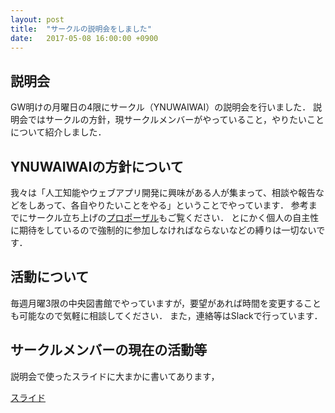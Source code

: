 ```yaml
---
layout: post
title:  "サークルの説明会をしました"
date:   2017-05-08 16:00:00 +0900
---
```


## 説明会
GW明けの月曜日の4限にサークル（YNUWAIWAI）の説明会を行いました．
説明会ではサークルの方針，現サークルメンバーがやっていること，やりたいことについて紹介しました．

## YNUWAIWAIの方針について
我々は「人工知能やウェブアプリ開発に興味がある人が集まって、相談や報告などをしあって、各自やりたいことをやる」ということでやっています．
参考までにサークル立ち上げの[プロポーザル](http://twipla.jp/events/201191)もご覧ください．
とにかく個人の自主性に期待をしているので強制的に参加しなければならないなどの縛りは一切ないです．

## 活動について
毎週月曜3限の中央図書館でやっていますが，要望があれば時間を変更することも可能なので気軽に相談してください．
また，連絡等はSlackで行っています．

## サークルメンバーの現在の活動等

説明会で使ったスライドに大まかに書いてあります，

[スライド](https://nimiusrd.github.io/slide/shinkan.html)
